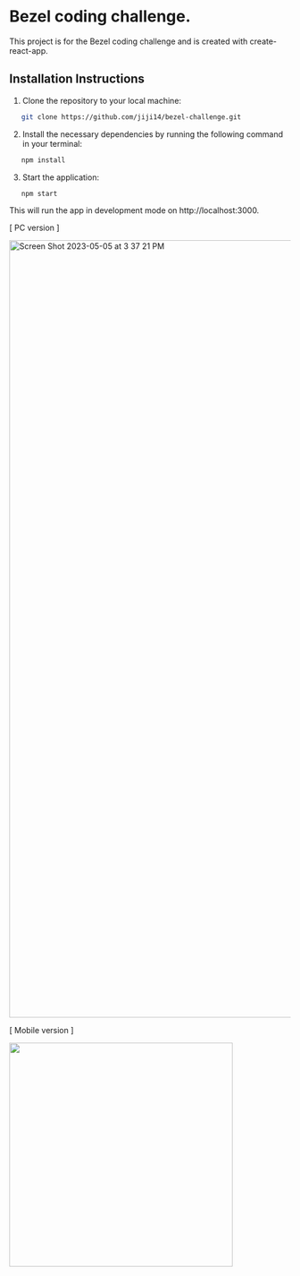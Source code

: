 # Bezel coding challenge.

This project is for the Bezel coding challenge and is created with create-react-app.

## Installation Instructions

1. Clone the repository to your local machine:

```bash
   git clone https://github.com/jiji14/bezel-challenge.git
```

2. Install the necessary dependencies by running the following command in your terminal:

```bash
   npm install
```

3. Start the application:

```bash
   npm start
```

This will run the app in development mode on http://localhost:3000.

[ PC version ]

<img width="1389" alt="Screen Shot 2023-05-05 at 3 37 21 PM" src="https://user-images.githubusercontent.com/47590587/236581427-868295fa-840f-4a55-88eb-9492fb265e01.png">

[ Mobile version ]

<img width="400" src="https://user-images.githubusercontent.com/47590587/236581570-69ea1456-da3a-477a-881f-958a159083cb.jpeg" >
